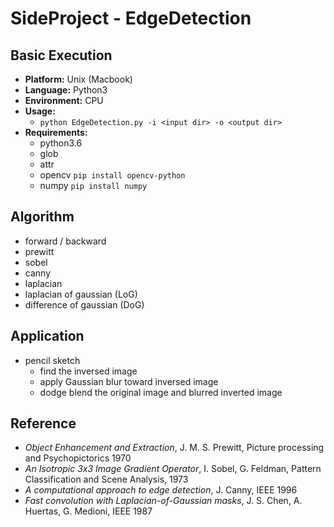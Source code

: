 # SideProject - EdgeDetection

## Basic Execution
- **Platform:** Unix (Macbook)
- **Language:** Python3
- **Environment:** CPU
- **Usage:**
	- ``python EdgeDetection.py -i <input dir> -o <output dir>``
- **Requirements:**
	- python3.6
	- glob
	- attr
	- opencv ``pip install opencv-python``
	- numpy ``pip install numpy``

## Algorithm
- forward / backward
- prewitt
- sobel
- canny
- laplacian
- laplacian of gaussian (LoG)
- difference of gaussian (DoG)

## Application
- pencil sketch
	- find the inversed image
	- apply Gaussian blur toward inversed image
	- dodge blend the original image and blurred inverted image

## Reference
- *Object Enhancement and Extraction*, J. M. S. Prewitt, Picture processing and Psychopictorics 1970
- *An Isotropic 3x3 Image Gradient Operator*, I. Sobel, G. Feldman, Pattern Classification and Scene Analysis, 1973
- *A computational approach to edge detection*, J. Canny, IEEE 1996
- *Fast convolution with Laplacian-of-Gaussian masks*, J. S. Chen, A. Huertas, G. Medioni, IEEE 1987
